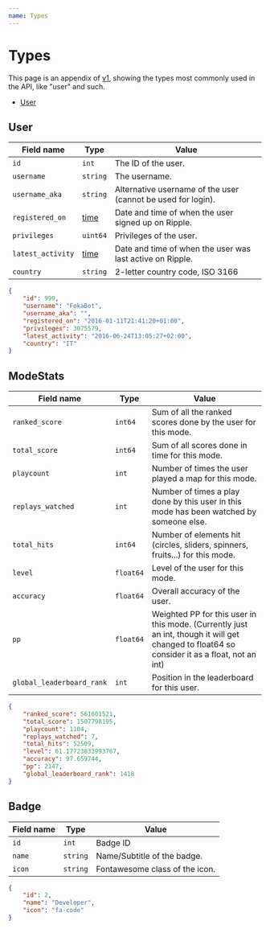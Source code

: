 ```yaml
---
name: Types
---
```

# Types

This page is an appendix of [v1](v1), showing the types most commonly used in
the API, like "user" and such.

<!-- toc -->

- [User](#user)

<!-- tocstop -->

## User

Field name   | Type      | Value
-------------|-----------|-----------------------------------------------------------------
`id`         | `int`     | The ID of the user.
`username`   | `string`  | The username.
`username_aka` | `string`| Alternative username of the user (cannot be used for login).
`registered_on` | [time](appendix#time) | Date and time of when the user signed up on Ripple.
`privileges` | `uint64`  | Privileges of the user.
`latest_activity` | [time](appendix#time) | Date and time of when the user was last active on Ripple.
`country`    | `string`  | 2-letter country code, ISO 3166

```json
{
    "id": 999,
    "username": "FokaBot",
    "username_aka": "",
    "registered_on": "2016-01-11T21:41:20+01:00",
    "privileges": 3075579,
    "latest_activity": "2016-06-24T13:05:27+02:00",
    "country": "IT"
}
```

## ModeStats

Field name   | Type      | Value
-------------|-----------|-----------------------------------------------------------------
`ranked_score`| `int64`  | Sum of all the ranked scores done by the user for this mode.
`total_score` | `int64`  | Sum of all scores done in time for this mode.
`playcount`  | `int`     | Number of times the user played a map for this mode.
`replays_watched` | `int`| Number of times a play done by this user in this mode has been watched by someone else.
`total_hits` | `int64`   | Number of elements hit (circles, sliders, spinners, fruits...) for this mode.
`level`      | `float64` | Level of the user for this mode.
`accuracy`   | `float64` | Overall accuracy of the user.
`pp`         | `float64` | Weighted PP for this user in this mode. (Currently just an int, though it will get changed to float64 so consider it as a float, not an int)
`global_leaderboard_rank` | `int` | Position in the leaderboard for this user.

```json
{
    "ranked_score": 561601521,
    "total_score": 1507798195,
    "playcount": 1104,
    "replays_watched": 7,
    "total_hits": 52509,
    "level": 61.17723833993767,
    "accuracy": 97.659744,
    "pp": 2147,
    "global_leaderboard_rank": 1418
}
```

## Badge

Field name   | Type      | Value
-------------|-----------|-----------------------------------------------------------------
`id`         | `int`     | Badge ID
`name`       | `string`  | Name/Subtitle of the badge.
`icon`       | `string`  | Fontawesome class of the icon.

```json
{
    "id": 2,
    "name": "Developer",
    "icon": "fa-code"
}
```
